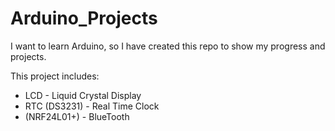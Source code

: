 # Arduino_Projects
I want to learn Arduino, so I have created this repo to show my progress and projects.

This project includes: 
*	LCD - Liquid Crystal Display
*	RTC (DS3231) - Real Time Clock
*	(NRF24L01+) - BlueTooth

